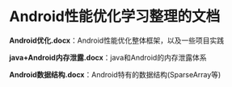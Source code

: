 # Android性能优化学习整理的文档
**Android优化.docx**：Android性能优化整体框架，以及一些项目实践

**java+Android内存泄露.docx**：java和Android的内存泄露体系

**Android数据结构.docx**：Android特有的数据结构(SparseArray等)
